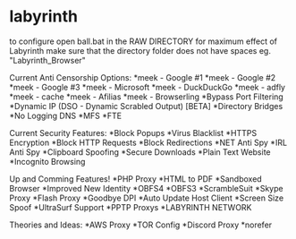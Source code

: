 # labyrinth
to configure open ball.bat in the RAW DIRECTORY
for maximum effect of Labyrinth make sure that the directory folder does not have spaces eg. "Labyrinth_Browser"

Current Anti Censorship Options:
  *meek - Google #1
  *meek - Google #2
  *meek - Google #3
  *meek - Microsoft
  *meek - DuckDuckGo
  *meek - adfly
  *meek - cache
  *meek - Afilias
  *meek - Browserling
  *Bypass Port Filtering
  *Dynamic IP (DSO - Dynamic Scrabled Output) [BETA]
  *Directory Bridges
  *No Logging DNS
  *MFS
  *FTE

Current Security Features:
  *Block Popups
  *Virus Blacklist
  *HTTPS Encryption
  *Block HTTP Requests
  *Block Redirections
  *NET Anti Spy
  *IRL Anti Spy
  *Clipboard Spoofing
  *Secure Downloads
  *Plain Text Website
  *Incognito Browsing
 
Up and Comming Features!
  *PHP Proxy
  *HTML to PDF
  *Sandboxed Browser
  *Improved New Identity
  *OBFS4
  *OBFS3
  *ScrambleSuit
  *Skype Proxy
  *Flash Proxy
  *Goodbye DPI
  *Auto Update Host Client
  *Screen Size Spoof
  *UltraSurf Support
  *PPTP Proxys
  *LABYRINTH NETWORK
  
Theories and Ideas:
  *AWS Proxy
  *TOR Config
  *Discord Proxy
  *norefer
